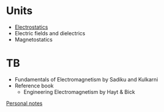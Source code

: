 # Units
- [Electrostatics](./Electrostatics.md)
- Electric fields and dielectrics
- Magnetostatics

# TB
- Fundamentals of Electromagnetism by Sadiku and Kulkarni
- Reference book
	- Engineering Electromagnetism by Hayt & Bick

[Personal notes](Coordinate%20System.md)